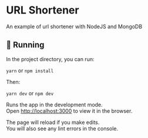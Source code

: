 # URL Shortener

An example of url shortener with NodeJS and MongoDB

## 🚀 Running
In the project directory, you can run:

`yarn` or `npm install`

Then: 

`yarn dev` or `npm dev`

Runs the app in the development mode.\
Open [http://localhost:3000](http://localhost:3000) to view it in the browser.

The page will reload if you make edits.\
You will also see any lint errors in the console.

